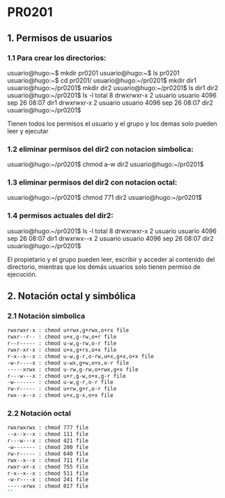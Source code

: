 # PR0201

## 1. Permisos de usuarios
### 1.1 Para crear los directorios:

usuario@hugo:~$ mkdir pr0201
usuario@hugo:~$ ls
pr0201
usuario@hugo:~$ cd pr0201/
usuario@hugo:~/pr0201$ mkdir dir1
usuario@hugo:~/pr0201$ mkdir dir2
usuario@hugo:~/pr0201$ ls
dir1  dir2
usuario@hugo:~/pr0201$ ls -l
total 8
drwxrwxr-x 2 usuario usuario 4096 sep 26 08:07 dir1
drwxrwxr-x 2 usuario usuario 4096 sep 26 08:07 dir2
usuario@hugo:~/pr0201$

Tienen todos los permisos el usuario y el grupo y los demas solo pueden leer y ejecutar

### 1.2 eliminar permisos del dir2 con notacion simbolica:
usuario@hugo:~/pr0201$ chmod a-w dir2
usuario@hugo:~/pr0201$
 
### 1.3 eliminar permisos del dir2 con notacion octal:
usuario@hugo:~/pr0201$ chmod 771 dir2
usuario@hugo:~/pr0201$

### 1.4 permisos actuales del dir2:
usuario@hugo:~/pr0201$ ls -l
total 8
drwxrwxr-x 2 usuario usuario 4096 sep 26 08:07 dir1
drwxrwx--x 2 usuario usuario 4096 sep 26 08:07 dir2
usuario@hugo:~/pr0201$

El propietario y el grupo pueden leer, escribir y acceder al contenido del directorio, mientras que los demás usuarios solo tienen permiso de ejecución.

## 2. Notación octal y simbólica
### 2.1 Notación simbolica
```bash
rwxrwxr-x : chmod u+rwx,g+rwx,o+rx file
rwxr--r-- : chmod u+x,g-rw,o+r file
r--r----- : chmod u-w,g-rw,o-r file
rwxr-xr-x : chmod u+x,g+rx,o+x file
r-x--x--x : chmod u-w,g-r,o-rw,u+x,g+x,o+x file
-w-r----x : chmod u-wx,g+w,o+x,o-r file
-----xrwx : chmod u-rw,g-rw,o+rwx,g+x file
r---w---x : chmod u+r,g-w,o+x,g-r file
-w------- : chmod u-w,g-r,o-r file
rw-r----- : chmod u+rw,g+r,o-r file 
rwx--x--x : chmod u+x,g-x,o+x file
```
### 2.2 Notación octal
``` bash
rwxrwxrwx : chmod 777 file
--x--x--x : chmod 111 file
r---w---x : chmod 421 file
-w------- : chmod 200 file
rw-r----- : chmod 640 file
rwx--x--x : chmod 711 file
rwxr-xr-x : chmod 755 file
r-x--x--x : chmod 511 file
-w-r----x : chmod 241 file
-----xrwx : chmod 017 file
``
